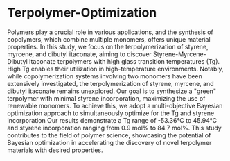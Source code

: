 # Terpolymer-Optimization

Polymers play a crucial role in various applications, and the synthesis of copolymers, which combine multiple monomers, offers unique material properties. In this study, we focus on the terpolymerization of styrene, myrcene, and dibutyl itaconate, aiming to discover Styrene-Myrcene-Dibutyl Itaconate terpolymers with high glass transition temperatures (Tg). High Tg enables their utilization in high-temperature environments. Notably, while copolymerization systems involving two monomers have been extensively investigated, the terpolymerization of styrene, myrcene, and dibutyl itaconate remains unexplored. Our goal is to synthesize a "green" terpolymer with minimal styrene incorporation, maximizing the use of renewable monomers. To achieve this, we adopt a multi-objective Bayesian optimization approach to simultaneously optimize for the Tg and styrene incorporation Our results demonstrate a Tg range of -53.36°C to 45.94°C and styrene incorporation ranging from 0.9 mol% to 84.7 mol%. This study contributes to the field of polymer science, showcasing the potential of Bayesian optimization in accelerating the discovery of novel terpolymer materials with desired properties.  
